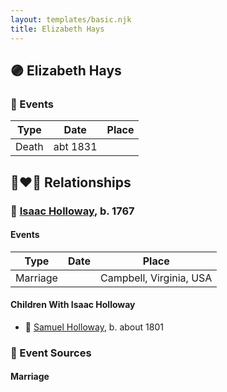 ```yaml
---
layout: templates/basic.njk
title: Elizabeth Hays
---
```

## 🟣 Elizabeth Hays

### 📆 Events

Type | Date | Place
------ | ------ | ------
Death | abt 1831 |

## 👩‍❤️‍👨 Relationships

### 🔵 [Isaac Holloway](/people/9/9759504), b. 1767

#### Events

Type | Date | Place
------ | ------ | ------
Marriage |  | Campbell, Virginia, USA
#### Children With Isaac Holloway
* 🔵 [Samuel Holloway](/people/6/61320261), b. about 1801
### 📰 Event Sources

#### <a id="event-6ab0a01f-5e71-413e-9161-67a2923450f3"></a> Marriage